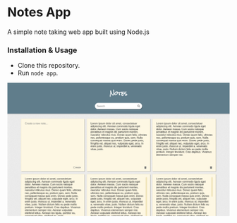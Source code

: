 # Notes App

A simple note taking web app built using Node.js

### Installation & Usage

* Clone this repository.
* Run `node app`.

![alt text](screenshots/notes-app.png "Notes")

